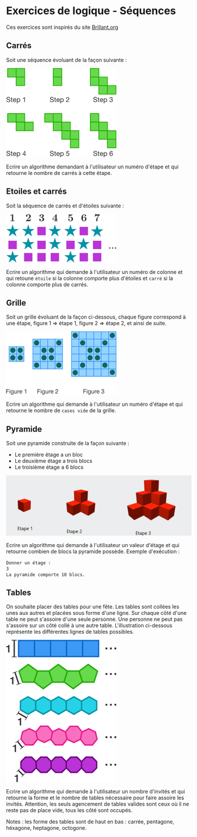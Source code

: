 # Exercices de logique - Séquences

Ces exercices sont inspirés du site [Brillant.org](https://brilliant.org/daily-problems/)

## Carrés

Soit une séquence évoluant de la façon suivante :

![Séquence de carrés](https://github.com/CamilleSimon/algorithmique/blob/main/exercices-supplementaires/carres.png)

Ecrire un algorithme demandant à l'utilisateur un numéro d'étape et qui retourne le nombre de carrés à cette étape.

## Etoiles et carrés

Soit la séquence de carrés et d'étoiles suivante :

![Séquence de carrés et d'étoiles](https://github.com/CamilleSimon/algorithmique/blob/main/exercices-supplementaires/etoilescarres.png)

Ecrire un algorithme qui demande à l'utilisateur un numéro de colonne et qui retoune `étoile` si la colonne comporte plus d'étoiles et `carré` si la colonne comporte plus de carrés. 

## Grille

Soit un grille évoluant de la façon ci-dessous, chaque figure correspond à une étape, figure 1 => étape 1, figure 2 => étape 2, et ainsi de suite.

![Grille](https://github.com/CamilleSimon/algorithmique/blob/main/exercices-supplementaires/grille.png)

Ecrire un algorithme qui demande à l'utilisateur un numéro d'étape et qui retourne le nombre de `cases vide` de la grille.

## Pyramide

Soit une pyramide construite de la façon suivante :
- Le première étage a un bloc
- Le deuxième étage a trois blocs
- Le troisième étage a 6 blocs

![Pyramide](https://github.com/CamilleSimon/algorithmique/blob/main/exercices-supplementaires/cubes.png)

Ecrire un algorithme qui demande à l'utilisateur un valeur d'étage et qui retourne combien de blocs la pyramide possède.
Exemple d'exécution :

```
Donner un étage :
3
La pyramide comporte 10 blocs.
```

## Tables

On souhaite placer des tables pour une fête. Les tables sont collées les unes aux autres et placées sous forme d'une ligne. Sur chaque côté d'une table ne peut s'assoire d'une seule personne. Une personne ne peut pas s'assoire sur un côté collé à une autre table.
L'illustration ci-dessous représente les différentes lignes de tables possibles.

![Table](https://github.com/CamilleSimon/algorithmique/blob/main/exercices-supplementaires/tables.png)

Ecrire un algorithme qui demande à l'utilisateur un nombre d'invités et qui retourne la forme et le nombre de tables nécessaire pour faire assoire les invités.
Attention, les seuls agencement de tables valides sont ceux où il ne reste pas de place vide, tous les côté sont occupés.

Notes : les forme des tables sont de haut en bas : carrée, pentagone, héxagone, heptagone, octogone. 